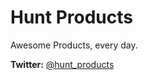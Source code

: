 # Hunt Products
Awesome Products, every day.

**Twitter:** [@hunt_products](https://twitter.com/hunt_products)
